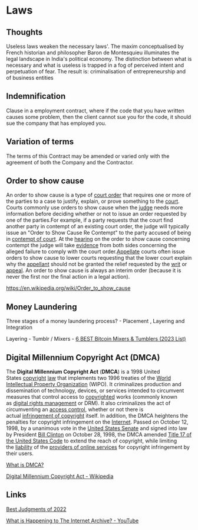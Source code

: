 # Laws

## Thoughts

Useless laws weaken the necessary laws'. The maxim conceptualised by French historian and philosopher Baron de Montesquieu illuminates the legal landscape in India's political economy. The distinction between what is necessary and what is useless is trapped in a fog of perceived intent and perpetuation of fear. The result is: criminalisation of entrepreneurship and of business entities

## Indemnification

Clause in a employment contract, where if the code that you have written causes some problem, then the client cannot sue you for the code, it should sue the company that has employed you.

## Variation of terms

The terms of this Contract may be amended or varied only with the agreement of both the Company and the Contractor.

## Order to show cause

An order to show cause is a type of [court order](https://en.wikipedia.org/wiki/Court_order) that requires one or more of the parties to a case to justify, explain, or prove something to the [court](https://en.wikipedia.org/wiki/Court). Courts commonly use orders to show cause when the [judge](https://en.wikipedia.org/wiki/Judge) needs more information before deciding whether or not to issue an order requested by one of the parties.For example, if a party requests that the court find another party in contempt of an existing court order, the judge will typically issue an "Order to Show Cause Re Contempt" to the party accused of being in [contempt of court](https://en.wikipedia.org/wiki/Contempt_of_court). At the [hearing](https://en.wikipedia.org/wiki/Hearing_(law)) on the order to show cause concerning contempt the judge will take [evidence](https://en.wikipedia.org/wiki/Evidence) from both sides concerning the alleged failure to comply with the court order.[Appellate](https://en.wikipedia.org/wiki/Appellate) courts often issue orders to show cause to lower courts requesting that the lower court explain why the [appellant](https://en.wikipedia.org/wiki/Appellant) should not be granted the relief requested by the [writ](https://en.wikipedia.org/wiki/Writ) or [appeal](https://en.wikipedia.org/wiki/Appeal). An order to show cause is always an interim order (because it is never the first nor the final action in a legal action).

<https://en.wikipedia.org/wiki/Order_to_show_cause>

## Money Laundering

Three stages of a money laundering process? - Placement , Layering and Integration

Layering - Tumblr / Mixers - [6 BEST Bitcoin Mixers & Tumblers (2023 List)](https://www.guru99.com/best-bitcoin-mixers-tumblers.html)

## Digital Millennium Copyright Act (DMCA)

The **Digital Millennium Copyright Act** (**DMCA**) is a 1998 United States [copyright](https://en.wikipedia.org/wiki/Copyright "Copyright") [law](https://en.wikipedia.org/wiki/Law "Law") that implements two 1996 treaties of the [World Intellectual Property Organization](https://en.wikipedia.org/wiki/World_Intellectual_Property_Organization "World Intellectual Property Organization") (WIPO). It criminalizes production and dissemination of technology, devices, or services intended to circumvent measures that control access to [copyrighted](https://en.wikipedia.org/wiki/Copyright "Copyright") works (commonly known as [digital rights management](https://en.wikipedia.org/wiki/Digital_rights_management "Digital rights management") or DRM). It also criminalizes the act of circumventing an [access control](https://en.wikipedia.org/wiki/Access_control "Access control"), whether or not there is actual [infringement of copyright](https://en.wikipedia.org/wiki/Copyright_infringement "Copyright infringement") itself. In addition, the DMCA heightens the penalties for copyright infringement on the [Internet](https://en.wikipedia.org/wiki/Internet "Internet"). Passed on October 12, 1998, by a unanimous vote in the [United States Senate](https://en.wikipedia.org/wiki/United_States_Senate "United States Senate") and signed into law by President [Bill Clinton](https://en.wikipedia.org/wiki/Bill_Clinton "Bill Clinton") on October 28, 1998, the DMCA amended [Title 17 of the United States Code](https://en.wikipedia.org/wiki/Title_17_of_the_United_States_Code "Title 17 of the United States Code") to extend the reach of copyright, while limiting the [liability](https://en.wikipedia.org/wiki/Legal_liability "Legal liability") of the [providers of online services](https://en.wikipedia.org/wiki/Online_service_provider "Online service provider") for copyright infringement by their users.

[What is DMCA?](https://www.dmca.com/FAQ/What-is-DMCA)

[Digital Millennium Copyright Act - Wikipedia](https://en.wikipedia.org/wiki/Digital_Millennium_Copyright_Act)

## Links

[Best Judgments of 2022](https://www.youtube.com/watch?v=zfEf53ghkV0)

[What is Happening to The Internet Archive? - YouTube](https://www.youtube.com/watch?v=bp2aowF0jUw)

